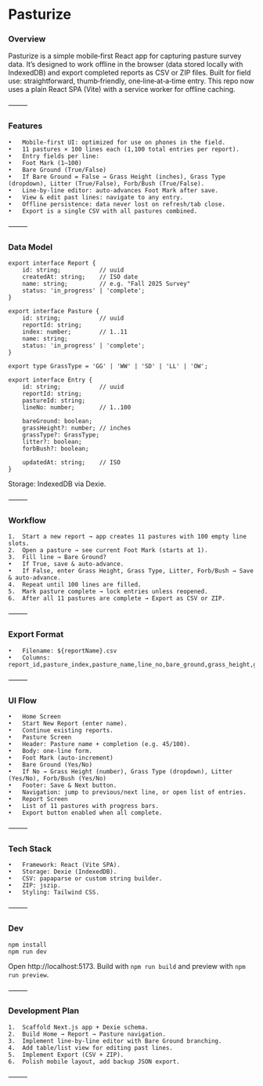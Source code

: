 # Pasturize

### Overview

Pasturize is a simple mobile‑first React app for capturing pasture survey data. It’s designed to work offline in the browser (data stored locally with IndexedDB) and export completed reports as CSV or ZIP files. Built for field use: straightforward, thumb‑friendly, one‑line‑at‑a‑time entry. This repo now uses a plain React SPA (Vite) with a service worker for offline caching.

⸻

### Features

	•	Mobile‑first UI: optimized for use on phones in the field.
	•	11 pastures × 100 lines each (1,100 total entries per report).
	•	Entry fields per line:
	•	Foot Mark (1–100)
	•	Bare Ground (True/False)
	•	If Bare Ground = False → Grass Height (inches), Grass Type (dropdown), Litter (True/False), Forb/Bush (True/False).
	•	Line‑by‑line editor: auto‑advances Foot Mark after save.
	•	View & edit past lines: navigate to any entry.
	•	Offline persistence: data never lost on refresh/tab close.
	•	Export is a single CSV with all pastures combined.

⸻

### Data Model
```
export interface Report {
	id: string;           // uuid
	createdAt: string;    // ISO date
	name: string;         // e.g. "Fall 2025 Survey"
	status: 'in_progress' | 'complete';
}

export interface Pasture {
	id: string;           // uuid
	reportId: string;
	index: number;        // 1..11
	name: string;
	status: 'in_progress' | 'complete';
}

export type GrassType = 'GG' | 'WW' | 'SD' | 'LL' | 'OW';

export interface Entry {
	id: string;           // uuid
	reportId: string;
	pastureId: string;
	lineNo: number;       // 1..100

	bareGround: boolean;
	grassHeight?: number; // inches
	grassType?: GrassType;
	litter?: boolean;
	forbBush?: boolean;

	updatedAt: string;    // ISO
}
```

Storage: IndexedDB via Dexie.

⸻

### Workflow
	1.	Start a new report → app creates 11 pastures with 100 empty line slots.
	2.	Open a pasture → see current Foot Mark (starts at 1).
	3.	Fill line → Bare Ground?
	•	If True, save & auto‑advance.
	•	If False, enter Grass Height, Grass Type, Litter, Forb/Bush → Save & auto‑advance.
	4.	Repeat until 100 lines are filled.
	5.	Mark pasture complete → lock entries unless reopened.
	6.	After all 11 pastures are complete → Export as CSV or ZIP.

⸻

### Export Format
	•	Filename: ${reportName}.csv
	•	Columns: report_id,pasture_index,pasture_name,line_no,bare_ground,grass_height,grass_type,litter,forb_bush

⸻

### UI Flow
	•	Home Screen
	•	Start New Report (enter name).
	•	Continue existing reports.
	•	Pasture Screen
	•	Header: Pasture name + completion (e.g. 45/100).
	•	Body: one‑line form.
	•	Foot Mark (auto‑increment)
	•	Bare Ground (Yes/No)
	•	If No → Grass Height (number), Grass Type (dropdown), Litter (Yes/No), Forb/Bush (Yes/No)
	•	Footer: Save & Next button.
	•	Navigation: jump to previous/next line, or open list of entries.
	•	Report Screen
	•	List of 11 pastures with progress bars.
	•	Export button enabled when all complete.

⸻

### Tech Stack
	•	Framework: React (Vite SPA).
	•	Storage: Dexie (IndexedDB).
	•	CSV: papaparse or custom string builder.
	•	ZIP: jszip.
	•	Styling: Tailwind CSS.

⸻

### Dev

```
npm install
npm run dev
```

Open http://localhost:5173. Build with `npm run build` and preview with `npm run preview`.

⸻

### Development Plan
	1.	Scaffold Next.js app + Dexie schema.
	2.	Build Home → Report → Pasture navigation.
	3.	Implement line‑by‑line editor with Bare Ground branching.
	4.	Add table/list view for editing past lines.
	5.	Implement Export (CSV + ZIP).
	6.	Polish mobile layout, add backup JSON export.

⸻
